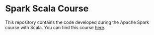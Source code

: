 # Spark Scala Course

This repository contains the code developed during the Apache Spark course with Scala. You can find this course
[here](https://www.udemy.com/course/apache-spark-with-scala-hands-on-with-big-data/).